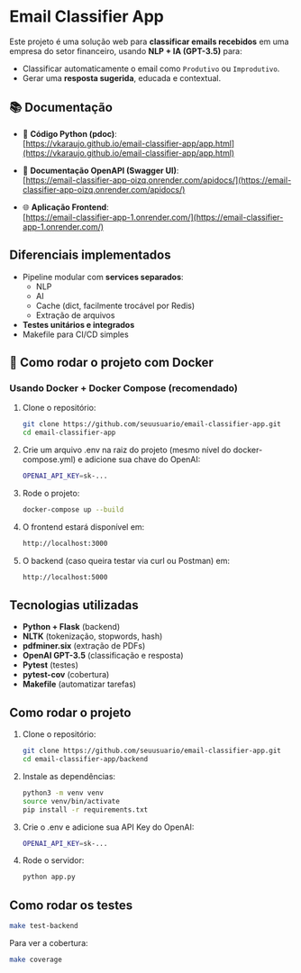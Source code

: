 # Email Classifier App

Este projeto é uma solução web para **classificar emails recebidos** em uma empresa do setor financeiro, usando **NLP + IA (GPT-3.5)** para:

- Classificar automaticamente o email como `Produtivo` ou `Improdutivo`.
- Gerar uma **resposta sugerida**, educada e contextual.

## 📚 Documentação

- 📖 **Código Python (pdoc)**:  
  [https://vkaraujo.github.io/email-classifier-app/app.html](https://vkaraujo.github.io/email-classifier-app/app.html)

- 📝 **Documentação OpenAPI (Swagger UI)**:  
  [https://email-classifier-app-oizq.onrender.com/apidocs/](https://email-classifier-app-oizq.onrender.com/apidocs/)

- 🌐 **Aplicação Frontend**:  
  [https://email-classifier-app-1.onrender.com/](https://email-classifier-app-1.onrender.com/)

## Diferenciais implementados

- Pipeline modular com **services separados**:
  - NLP
  - AI
  - Cache (dict, facilmente trocável por Redis)
  - Extração de arquivos
- **Testes unitários e integrados**
- Makefile para CI/CD simples

## 🚀 Como rodar o projeto com Docker

### Usando Docker + Docker Compose (recomendado)

1. Clone o repositório:
   ```bash
   git clone https://github.com/seuusuario/email-classifier-app.git
   cd email-classifier-app
   ```

2. Crie um arquivo .env na raiz do projeto (mesmo nível do docker-compose.yml) e adicione sua chave do OpenAI:
    ```bash
    OPENAI_API_KEY=sk-...
    ```

3. Rode o projeto:
    ```bash
   docker-compose up --build
   ```
4. O frontend estará disponível em:
    ```bash
   http://localhost:3000
   ```

5. O backend (caso queira testar via curl ou Postman) em:
    ```bash
   http://localhost:5000
   ```

## Tecnologias utilizadas

- **Python + Flask** (backend)
- **NLTK** (tokenização, stopwords, hash)
- **pdfminer.six** (extração de PDFs)
- **OpenAI GPT-3.5** (classificação e resposta)
- **Pytest** (testes)
- **pytest-cov** (cobertura)
- **Makefile** (automatizar tarefas)


## Como rodar o projeto

1. Clone o repositório:
   ```bash
   git clone https://github.com/seuusuario/email-classifier-app.git
   cd email-classifier-app/backend
    ```

2. Instale as dependências:
    ```bash
    python3 -m venv venv
    source venv/bin/activate
    pip install -r requirements.txt
    ```

3. Crie o .env e adicione sua API Key do OpenAI:
    ```bash
    OPENAI_API_KEY=sk-...
    ```

2. Rode o servidor:
    ```bash
    python app.py
    ```

## Como rodar os testes

```bash
make test-backend
```

Para ver a cobertura:
```bash
make coverage
```